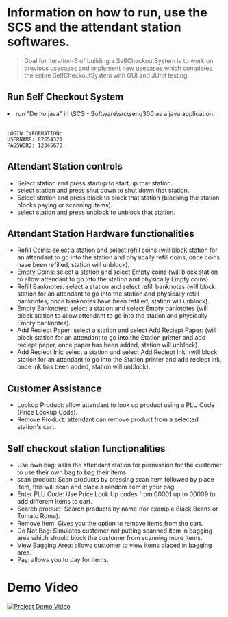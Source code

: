 # Information on how to run, use the SCS and the attendant station softwares.
> Goal for iteration-3 of building a SelfCheckoutSystem is to work on previous usecases and implement new usecases which completes the entire SelfCheckoutSystem with GUI and JUnit testing.

## Run Self Checkout System

<li>run "Demo.java" in \SCS - Software\src\seng300 as a java application.</li><br/>

```
LOGIN INFORMATION:
USERNAME: 87654321
PASSWORD: 12345678
```

## Attendant Station controls

<ul>
<li>Select station and press startup to start up that station.</li>
<li>select station and press shut down to shut down that station.</li>
<li>Select station and press block to block that station (blocking the station blocks paying or scanning items).</li>
<li>select station and press unblock to unblock that station.</li>
</ul>

## Attendant Station Hardware functionalities

<ul>
<li>Refill Coins: select a station and select refill coins (will block station for an attendant to go into the station and physically refill coins, once coins have been refilled, station will unblock).</li>
<li>Empty Coins: select a station and select Empty coins (will block station to allow attendant to go into the station and physically Empty coins)</li>
<li>Refill Banknotes: select a station and select refill banknotes (will block station for an attendant to go into the station and physically refill banknotes, once banknotes have been refilled, station will unblock).</li>
<li>Empty Banknotes: select a station and select Empty banknotes (will block station to allow attendant to go into the station and physically Empty banknotes).</li>
<li>Add Reciept Paper: select a station and select Add Reciept Paper: (will block station for an attendant to go into the Station printer and add reciept paper, once paper has been added, station will unblock).</li>
<li>Add Reciept Ink: select a station and select Add Reciept Ink: (will block station for an attendant to go into the Station printer and add reciept ink, once ink has been added, station will unblock).</li>
</ul>

## Customer Assistance
<ul>
<li>Lookup Product: allow attendant to look up product using a PLU Code (Price Lookup Code).</li>
<li>Remove Product: attendant can remove product from a selected station's cart.</li>
</ul>

## Self checkout station functionalities

<ul>
<li>Use own bag: asks the attendant station for permission for the customer to use their own bag to bag their items</li>
<li>scan product: Scan products by pressing scan item followed by place item, this will scan and place a random item in your bag</li>
<li>Enter PLU Code: Use Price Look Up codes from 00001 up to 00009 to add different items to cart.</li>
<li>Search product: Search products by name (for example Black Beans or Tomato Roma).</li>
<li>Remove Item: Gives you the option to remove items from the cart.</li>
<li>Do Not Bag: Simulates customer not putting scanned item in bagging area which should block the customer from scanning more items.</li>
<li>View Bagging Area: allows customer to view items placed in bagging area.</li>
<li>Pay: allows you to pay for items.</li>
</ul>

# Demo Video

[![Project Demo Video](https://img.youtube.com/vi/elc_yuuI-7Q/maxresdefault.jpg)](https://www.youtube.com/embed/elc_yuuI-7Q)
